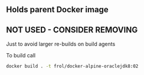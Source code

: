 ## Holds parent Docker image

## NOT USED - CONSIDER REMOVING
Just to avoid larger re-builds on build agents

To build call
```bash
docker build . -t frol/docker-alpine-oraclejdk8:02
```
